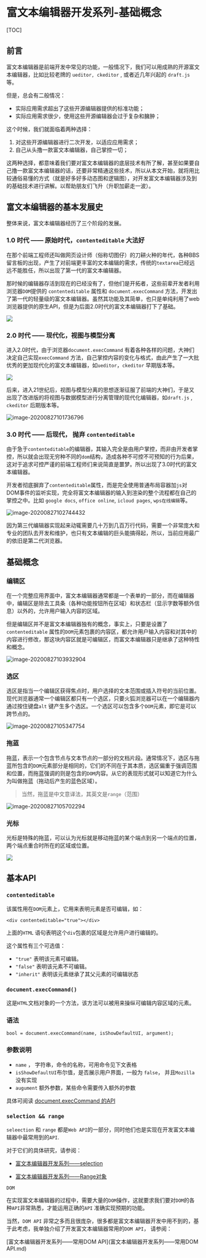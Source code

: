 # 富文本编辑器开发系列-基础概念



[TOC]



## 前言

富文本编辑器是前端开发中常见的功能，一般情况下，我们可以用成熟的开源富文本编辑器，比如比较老牌的 `ueditor, ckeditor` , 或者近几年兴起的 `draft.js` 等。

但是，总会有二般情况：

* 实际应用需求超出了这些开源编辑器提供的标准功能；
* 实际应用需求很少，使用这些开源编辑器会过于复杂和臃肿；

这个时候，我们就面临着两种选择：

1.  对这些开源编辑器进行二次开发，以适应应用需求；
2. 自己从头撸一款富文本编辑器，自己掌控一切；

这两种选择，都意味着我们要对富文本编辑器的底层技术有所了解，甚至如果要自己撸一款富文本编辑器的话，还要非常精通这些技术，所以从本文开始，就将用比较通俗易懂的方式（就是好多好多动态图和逻辑图），对开发富文本编辑器涉及到的基础技术进行讲解。以帮助朋友们飞升（升职加薪走一波）。

## 富文本编辑器的基本发展史

整体来说，富文本编辑器经历了三个阶段的发展。

### 1.0 时代  —— 原始时代，`contenteditable` 大法好

在那个前端工程师还叫做网页设计师（俗称切图仔）的刀耕火种的年代，各种BBS留言板的出现，产生了对前端更丰富的文本编辑的需求，传统的`textarea`已经远远不能胜任，所以出现了第一代的富文本编辑器。

那时候的编辑器存活到现在的已经没有了，但他们是开拓者，这些前辈开发者利用浏览器`DOM`提供的 `contenteditable` 属性和 `document.execCommand` 方法，开发出了第一代的轻量级的富文本编辑器。虽然其功能及其简单，也只是单纯利用了web浏览器提供的原生API，但是为后面2.0时代的富文本编辑器打下了基础。

![](https://gitee.com/hjb2722404/tuchuang/raw/master/img/20201210151335.jpeg)

### 2.0 时代 —— 现代化，视图与模型分离

进入2.0时代，由于浏览器`document.execCommand` 有着各种各样的问题，大神们决定自己实现`execCommand` 方法，自己掌控内容的变化与格式，由此产生了一大批优秀的更加现代化的富文本编辑器，如`ueditor`，`ckeditor` 早期版本等。

![](https://gitee.com/hjb2722404/tuchuang/raw/master/img/20201210151342.png)

后来，进入21世纪后，视图与模型分离的思想逐渐征服了前端的大神们，于是又出现了改进版的将视图与数据模型进行分离管理的现代化编辑器，如`draft.js` , `ckeditor` 后期版本等。

![image-20200827101736796](https://gitee.com/hjb2722404/tuchuang/raw/master/img/20201210151356.png)

### 3.0 时代 —— 后现代， 抛弃 `contenteditable`

由于急于`contenteditable`的编辑器，其输入完全是由用户掌控，而非由开发者掌控，所以就会出现无穷种不同的`dom`结构，造成各种不可控不可预知的行为后果，这对于追求可控严谨的前端工程师们来说简直是噩梦。所以出现了3.0时代的富文本编辑器。

开发者彻底摒弃了`contenteditable`属性，而是完全使用普通布局容器加`js`对DOM事件的监听实现，完全将富文本编辑器的输入到渲染的整个流程都在自己的掌控之中。比如 `google docs`, `office online`, `icloud pages`, `wps在线编辑`等。

![image-20200827102744432](https://gitee.com/hjb2722404/tuchuang/raw/master/img/20201210151820.png)

因为第三代编辑器实现起来动辄需要几十万到几百万行代码，需要一个非常庞大和专业的团队去开发和维护，也只有文本编辑的巨头能搞得起，所以，当前应用最广的依旧是第二代浏览器。

## 基础概念

### 编辑区

在一个完整应用界面中，富文本编辑器通常都是一个表单的一部分，而在编辑器中，编辑区是除去工具条（各种功能按钮所在区域）和状态栏（显示字数等额外信息）以外的，允许用户输入内容的区域。

但是编辑区并不是富文本编辑器独有的概念，事实上，只要是设置了`contenteditable` 属性的`DOM`元素包裹的内容区，都允许用户输入内容和对其中的内容进行修改，那这块内容区就是可编辑区，而富文本编辑器只是继承了这种特性和概念。

![image-20200827103932904](https://gitee.com/hjb2722404/tuchuang/raw/master/img/20201210151828.png)

### 选区

选区是指当一个编辑区获得焦点时，用户选择的文本范围或插入符号的当前位置。 现代浏览器通常一个编辑区都只有一个选区，只要火狐浏览器可以在一个编辑器内通过按住键盘`alt` 键产生多个选区。一个选区可以包含多个`DOM`元素，即它是可以跨节点的。

![image-20200827105347754](https://gitee.com/hjb2722404/tuchuang/raw/master/img/20201210151843.png)

### 拖蓝

拖蓝，表示一个包含节点与文本节点的一部分的文档片段。通常情况下，选区与拖蓝所包含的`DOM`元素部分是相同的，它们的不同在于其本质，选区偏重于强调范围和位置，而拖蓝强调的则是包含的`DOM`内容。从它的表现形式就可以知道它为什么为叫做拖蓝（拖动后产生的蓝色区域）。

>当然，拖蓝是中文意译法，其英文是`range`（范围）

![image-20200827105702294](https://gitee.com/hjb2722404/tuchuang/raw/master/img/20201210151857.png)

### 光标

光标是特殊的拖蓝，可以认为光标就是移动拖蓝的某个端点到另一个端点的位置，两个端点重合时所在的区域或位置。

![](https://gitee.com/hjb2722404/tuchuang/raw/master/img/20201210151924.gif)

## 基本API

### `contenteditable`

该属性用在`DOM`元素上，它用来表明元素是否可编辑，如：

```
<div contenteditable="true"></div>
```


上面的`HTML` 语句表明这个`div`包裹的区域是允许用户进行编辑的。

这个属性有三个可选值：

* `"true"` 表明该元素可编辑。
* `"false"` 表明该元素不可编辑。
* `"inherit"` 表明该元素继承了其父元素的可编辑状态

###  `document.execCommand()`

这是`HTML`文档对象的一个方法，该方法可以被用来操纵可编辑内容区域的元素。

### 语法

`bool = document.execCommand(name, isShowDefaultUI, argument);`

### 参数说明

* `name` ， 字符串，命令的名称，可用命令见下文表格
* `isShowDefaultUI`布尔值，是否展示用户界面，一般为 `false`， 并且`Mozilla` 没有实现
* `augument`  额外参数，某些命令需要传入额外的参数

具体可阅读 [document.execCommand 的API](./富文本编辑器开发系列——浏览器document.execCommond()API.md)

### `selection && range`

`seleection` 和 `range`  都是`Web API`的一部分，同时他们也是实现在开发富文本编辑器中最常用到的`API`.

对于它们的具体研究，请参阅：

* [富文本编辑器开发系列——selection](./富文本编辑器开发系列——selection.md) 

* [富文本编辑器开发系列——Range对象](./富文本编辑器开发系列——Range对象.md)

`DOM`

在实现富文本编辑器的过程中，需要大量的`DOM`操作，这就要求我们要对`DOM`的各种`API`非常熟悉，才能运用正确的`API` 准确实现预期的功能。

当然，`DOM API` 非常之多而且很庞杂，很多都是富文本编辑器开发中用不到的，基于此考虑，我单独介绍了开发富文本编辑器常用的`DOM API`， 请参阅：

[富文本编辑器开发系列——常用DOM API](富文本编辑器开发系列——常用DOM API.md)


